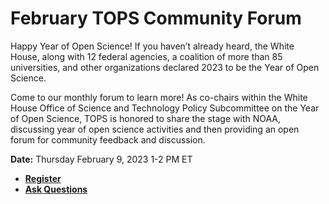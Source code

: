 # February TOPS Community Forum #

Happy Year of Open Science! If you haven’t already heard, the White House, along with 12 federal agencies, a coalition of more than 85 universities, and other organizations declared 2023 to be the Year of Open Science.

Come to our monthly forum to learn more!  As co-chairs within the White House Office of Science and Technology Policy Subcommittee on the Year of Open Science, TOPS is honored to share the stage with NOAA, discussing year of open science activities and then providing an open forum for community feedback and discussion.

**Date:** Thursday February 9, 2023 1-2 PM ET
- **[Register](https://go.nasa.gov/3wRrldq)**
- **[Ask Questions](https://nasa.cnf.io/sessions/kzbb/#!/dashboard)**

